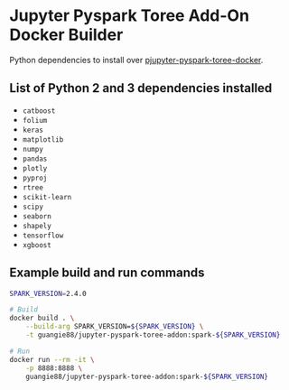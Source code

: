 # Jupyter Pyspark Toree Add-On Docker Builder

Python dependencies to install over
[pjupyter-pyspark-toree-docker](https://github.com/guangie88/jupyter-pyspark-toree-docker).

## List of Python 2 and 3 dependencies installed

- `catboost`
- `folium`
- `keras`
- `matplotlib`
- `numpy`
- `pandas`
- `plotly`
- `pyproj`
- `rtree`
- `scikit-learn`
- `scipy`
- `seaborn`
- `shapely`
- `tensorflow`
- `xgboost`

## Example build and run commands

```bash
SPARK_VERSION=2.4.0

# Build
docker build . \
    --build-arg SPARK_VERSION=${SPARK_VERSION} \
    -t guangie88/jupyter-pyspark-toree-addon:spark-${SPARK_VERSION}

# Run
docker run --rm -it \
    -p 8888:8888 \
    guangie88/jupyter-pyspark-toree-addon:spark-${SPARK_VERSION}
```
